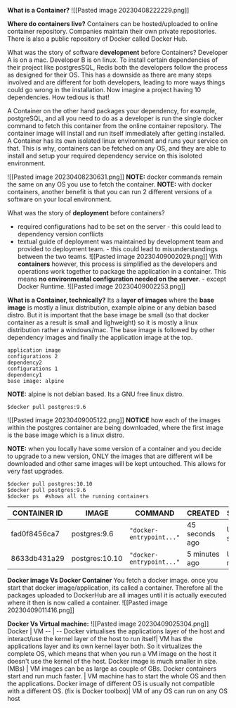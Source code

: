 
**What is a Container?**
![[Pasted image 20230408222229.png]]

**Where do containers live?**
Containers can be hosted/uploaded to online container repository. 
Companies maintain their own private repositories.
There is also a public repository of Docker called Docker Hub.

What was the story of software **development** before Containers?
Developer A is on a mac. Developer B is on linux. 
To install certain dependencies of their project like postgresSQL, Redis both the developers follow the process as designed for their OS. 
This has a downside as there are many steps involved and are different for both developers, leading to more ways things could go wrong in the installation. 
Now imagine a project having 10 dependencies. How tedious is that!

A Container on the other hand packages your dependency, for example, postgreSQL, and all you need to do as a developer is run the single docker command to fetch this container from the online container repository. The container image will install and run itself immediately after getting installed.
A Container has its own isolated linux environment and runs your service on that. 
This is why, containers can be fetched on any OS, and they are able to install and setup your required dependency service on this isoloted environment. 

![[Pasted image 20230408230631.png]]
**NOTE:** docker commands remain the same on any OS you use to fetch the container. 
**NOTE:** with docker containers, another benefit is that you can run 2 different versions of a software on your local environment. 

What was the story of **deployment** before containers? 
- required configurations had to be set on the server - this could lead to dependency version conflicts
- textual guide of deployment was maintained by development team and provided to deployment team. - this could lead to misunderstandings between the two teams. 
![[Pasted image 20230409002029.png]]
With **containers** however, this process is simplified as the developers and operations work together to package the application in a container. 
This means **no environmental configuration needed on the server**. - except Docker Runtime.
![[Pasted image 20230409002253.png]]

**What is a Container, technically?** 
Its a **layer of images** where the **base image** is mostly a linux distribution, example alpine or any debian based distro. But it is important that the base image be small (so that docker container as a result is small and lighweight) so it is mostly a linux distribution rather a windows/mac. 
The base image is followed by other dependency images and finally the application image at the top. 
```
application image
configurations 2
dependency2
configurations 1 
dependency1
base image: alpine
```
**NOTE:** alpine is not debian based. Its a GNU free linux distro.

`$docker pull postgres:9.6`

![[Pasted image 20230409005122.png]]
**NOTICE** how each of the images within the postgres container are being downloaded, where the first image is the base image which is a linux distro. 

**NOTE:** when you locally have some version of a container and you decide to upgrade to a new version, ONLY the images that are different will be downloaded and other same images will be kept untouched. This allows for very fast upgrades. 

```
$docker pull postgres:10.10
$docker pull postgres:9.6
$docker ps  #shows all the running containers
```


CONTAINER ID | IMAGE | COMMAND       | CREATED | STATUS | PORTS
-------------|-------|---------|--------|---------|------
fad0f8456ca7 | postgres:9.6 | `"docker-entrypoint..." `| 45 seconds ago | Up 47 seconds | 5432/tcp
8633db431a29 | postgres:10.10 | `"docker-entrypoint..." `| 5 minutes ago | Up 5 minutes| 5432/tcp


**Docker image Vs Docker Container**
You fetch a docker image. once you start that docker image/application, its called a container. Therefore all the packages uploaded to DockerHub are all images until it is actually executed where it then is now called a container. 
![[Pasted image 20230409011416.png]]

**Docker Vs Virtual machine:**
![[Pasted image 20230409025304.png]]
Docker | VM
-- | --
Docker virtualises the applications layer of the host and interact/use the kernel layer of the host to run itself| VM has the applications layer and its own kernel layer both. So it virtualizes the complete OS, which means that when you run a VM image on the host it doesn't use the kernel of the host.
Docker image is much smaller in size. (MBs) | VM images can be as large as couple of GBs.
Docker containers start and run much faster. | VM machine has to start the whole OS and then the applications.
Docker image of different OS is usually not compatible with a different OS. (fix is Docker toolbox)| VM of any OS can run on any OS host



